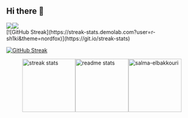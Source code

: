 ## Hi there 👋

<!--
**R-Sh1ki/R-Sh1ki** is a ✨ _special_ ✨ repository because its `README.md` (this file) appears on your GitHub profile.

Here are some ideas to get you started:

- 🔭 I’m currently working on ...
- 🌱 I’m currently learning ...
- 👯 I’m looking to collaborate on ...
- 🤔 I’m looking for help with ...
- 💬 Ask me about ...
- 📫 How to reach me: ...
- 😄 Pronouns: ...
- ⚡ Fun fact: ...
-->

<div style="display: flex; flex-direction: row;">
 <img class="img" src="https://github-readme-stats.vercel.app/api?username=r-sh1ki&show_icons=true&theme=nord" />
 <img class="img" src="https://github-readme-stats.vercel.app/api/top-langs/?username=r-sh1ki&theme=nord&layout=compact" />
</div>
[![GitHub Streak](https://streak-stats.demolab.com?user=r-sh1ki&theme=nordfox)](https://git.io/streak-stats)

<a href="https://git.io/streak-stats"><img src="https://streak-stats.demolab.com?user=r-sh1ki&theme=nordfox" alt="GitHub Streak" /></a>
<div style="display:flex;flex-direction:row;justify-content:center;">
  <img height="140"  src="https://streak-stats.demolab.com?user=r-sh1ki&count private=true&theme=nord&border_radius-10" alt="streak stats" style="margin: 0" />
  <img height="140"  src="https://github-readme-stats-salesp07.vercel.app/api?username=r-sh1ki&count_private=true&show_icons=true&theme=react&rank_icon=github&border_radius=5" alt="readme stats" style="margin: 0" /> 
  <img height="140"  src="https://github-readme-stats.vercel.app/api/top-langs?username=r-sh1ki&show_icons=true&locale=en&layout=compact&theme=react&border_radius=4&size_weight=0.5&count_weight=0.5&exclude_repo=github-readme-stats" alt="salma-elbakkouri" style="margin: 0" />
</div>
